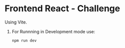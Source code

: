 # Frontend React - Challenge

Using Vite. 

1. For Runnning in Development mode use:
   ```
   npm run dev
   ```
